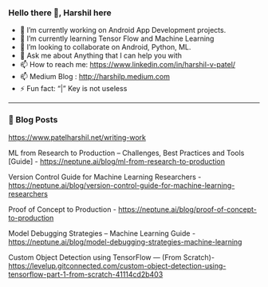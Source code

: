 ### Hello there 👋, Harshil here


- 🔭 I’m currently working on Android App Development projects.
- 🌱 I’m currently learning Tensor Flow and Machine Learning 
- 👯 I’m looking to collaborate on Android, Python, ML.
- 💬 Ask me about Anything that I can help you with
- 📫 How to reach me: https://www.linkedin.com/in/harshil-v-patel/
- 📫 Medium Blog : http://harshilp.medium.com
- ⚡ Fun fact: “|” Key is not useless

___

### 📕 Blog Posts

https://www.patelharshil.net/writing-work

ML from Research to Production – Challenges, Best Practices and Tools [Guide] -
https://neptune.ai/blog/ml-from-research-to-production

Version Control Guide for Machine Learning Researchers -
https://neptune.ai/blog/version-control-guide-for-machine-learning-researchers

Proof of Concept to Production -
https://neptune.ai/blog/proof-of-concept-to-production

Model Debugging Strategies – Machine Learning Guide - 
https://neptune.ai/blog/model-debugging-strategies-machine-learning

Custom Object Detection using TensorFlow — (From Scratch)-
https://levelup.gitconnected.com/custom-object-detection-using-tensorflow-part-1-from-scratch-41114cd2b403
